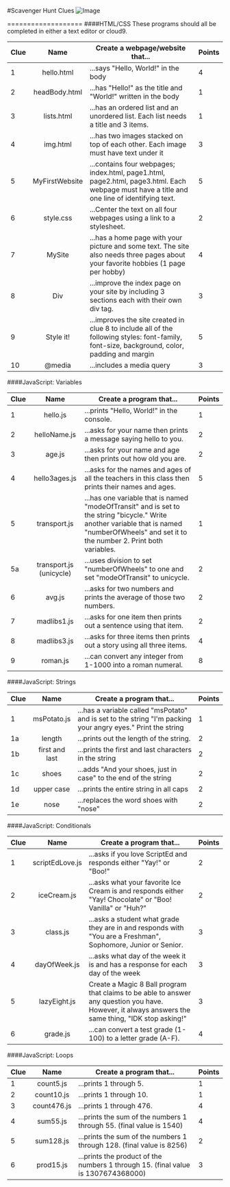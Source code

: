 #Scavenger Hunt Clues
![Image](http://i.imgur.com/7PecKI9.png)


===================
####HTML/CSS
These programs should all be completed in either a text editor or cloud9.

| Clue  | Name | Create a webpage/website that... | Points | 
|-------|:-------:|------|--------------|
| 1| hello.html|  ...says "Hello, World!" in the body | 4 |
| 2| headBody.html |...has "Hello!" as the title and "World!" written in the body |1 |
| 3| lists.html | ...has an ordered list and an unordered list. Each list needs a title and 3 items. | 1 | 
| 4 | img.html | ...has two images stacked on top of each other. Each image must have text under it | 3 | 
| 5 | MyFirstWebsite  | ...contains four webpages; index.html, page1.html, page2.html, page3.html. Each webpage must have a title and one line of identifying text. | 5 | 
| 6 | style.css  | ...Center the text on all four webpages using a link to a stylesheet. | 2 | 
| 7 | MySite  | ...has a home page with your picture and some text. The site also needs three pages about your favorite hobbies (1 page per hobby) | 4 | 
| 8 | Div | ...improve the index page on your site by including 3 sections each with their own div tag. | 3 |
| 9 | Style it!  | ...improves the site created in clue 8 to include all of the following styles: font-family, font-size, background, color, padding and margin    | 5 | 
| 10 | @media  | ...includes a media query| 3 |
  
  
####JavaScript: Variables

| Clue  | Name | Create a program that... | Points | 
|-------|:-------:|------|--------------|
| 1| hello.js|  ...prints "Hello, World!" in the console. | 1 |
| 2| helloName.js |...asks for your name then prints a message saying hello to you. |2 |
| 3 | age.js | ...asks for your name and age then prints out how old you are. | 2 | 
| 4| hello3ages.js | ...asks for the names and ages of all the teachers in this class then prints their names and ages. | 5 | 
| 5 | transport.js | ...has one variable that is named "modeOfTransit" and is set to the string "bicycle." Write another variable that is named "numberOfWheels" and set it to the number 2. Print both variables. | 1 | 
| 5a | transport.js (unicycle)  | ...uses division to set "numberOfWheels" to one and set "modeOfTransit" to unicycle.| 2 | 
| 6 | avg.js | ...asks for two numbers and prints the average of those two numbers. | 2 |
| 7 | madlibs1.js  | ...asks for one item then prints out a sentence using that item.    | 2 | 
| 8 | madlibs3.js  | ...asks for three items then prints out a story using all three items.| 4 |
| 9 | roman.js  | ...can convert any integer from 1-1000 into a roman numeral.| 8 |  

####JavaScript: Strings

| Clue  | Name | Create a program that... | Points | 
|-------|:-------:|------|--------------|
| 1| msPotato.js|  ...has a variable called "msPotato" and is set to the string "I'm packing your angry eyes." Print the string  | 1 |
| 1a| length |...prints out the length of the string. |2 |
| 1b | first and last | ...prints the first and last characters in the string | 2 | 
| 1c| shoes | ...adds "And your shoes, just in case" to the end of the string | 2 | 
| 1d | upper case | ...prints the entire string in all caps| 2 | 
| 1e | nose  | ...replaces the word shoes with "nose"| 2 | 

####JavaScript: Conditionals

| Clue  | Name | Create a program that... | Points | 
|-------|:-------:|------|--------------|
| 1 | scriptEdLove.js | ...asks if you love ScriptEd and responds either "Yay!" or "Boo!" | 2 | 
| 2 | iceCream.js | ...asks what your favorite Ice Cream is and responds either "Yay! Chocolate" or "Boo! Vanilla" or "Huh?" | 2 | 
| 3 | class.js | ...asks a student what grade they are in and responds with "You are a Freshman", Sophomore, Junior or Senior. | 3 |
| 4 | dayOfWeek.js | ...asks what day of the week it is and has a response for each day of the week | 3 |
| 5 | lazyEight.js | Create a Magic 8 Ball program that claims to be able to answer any question you have. However, it always answers the same thing, "IDK stop asking!" | 3 |
| 6 | grade.js | ...can convert a test grade (1-100) to a letter grade (A-F). | 4|

####JavaScript: Loops

| Clue  | Name | Create a program that... | Points | 
|-------|:-------:|------|--------------|
| 1 | count5.js | ...prints 1 through 5. | 1 | 
| 2 | count10.js | ...prints 1 through 10. | 1 | 
| 3 | count476.js | ...prints 1 through 476. | 4 | 
| 4 | sum55.js | ...prints the sum of the numbers 1 through 55. (final value is 1540) | 4 | 
| 5 | sum128.js | ...prints the sum of the numbers 1 through 128. (final value is 8256) | 2 | 
| 6 | prod15.js | ...prints the product of the numbers 1 through 15. (final value is 1307674368000)  | 3 |
